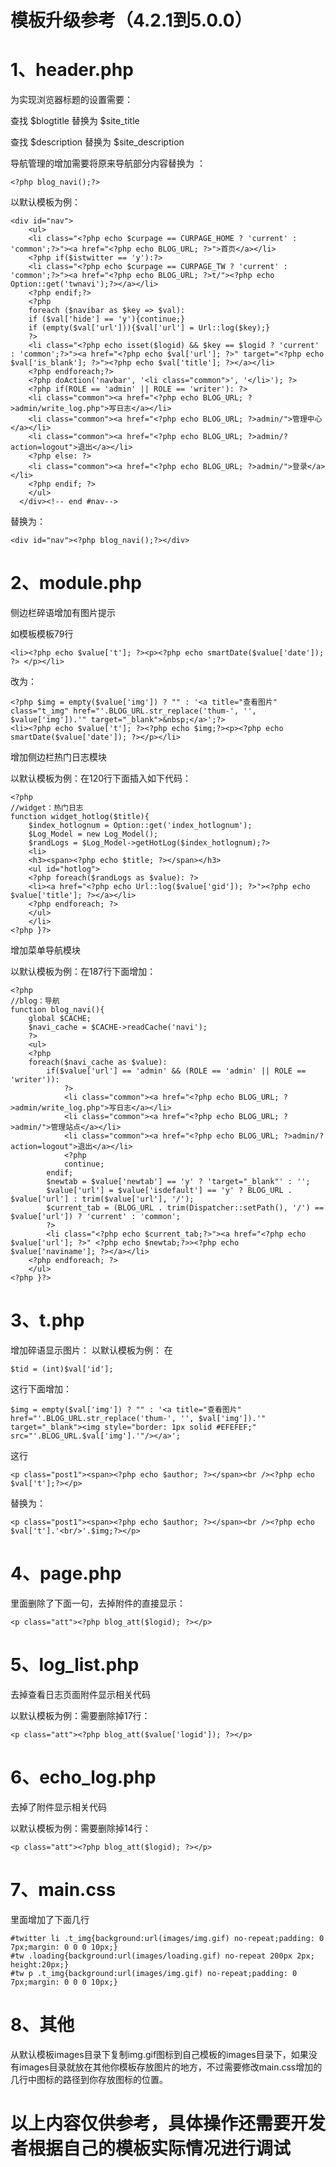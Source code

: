 # 模板升级参考（4.2.1到5.0.0） #

# 1、header.php #

为实现浏览器标题的设置需要：

查找 $blogtitle 替换为  $site\_title

查找 $description 替换为 $site\_description

导航管理的增加需要将原来导航部分内容替换为 ：
```
<?php blog_navi();?>
```
以默认模板为例：
```
<div id="nav">
    <ul>
	<li class="<?php echo $curpage == CURPAGE_HOME ? 'current' : 'common';?>"><a href="<?php echo BLOG_URL; ?>">首页</a></li>
	<?php if($istwitter == 'y'):?>
	<li class="<?php echo $curpage == CURPAGE_TW ? 'current' : 'common';?>"><a href="<?php echo BLOG_URL; ?>t/"><?php echo Option::get('twnavi');?></a></li>
	<?php endif;?>
	<?php 
	foreach ($navibar as $key => $val):
	if ($val['hide'] == 'y'){continue;}
	if (empty($val['url'])){$val['url'] = Url::log($key);}
	?>
	<li class="<?php echo isset($logid) && $key == $logid ? 'current' : 'common';?>"><a href="<?php echo $val['url']; ?>" target="<?php echo $val['is_blank']; ?>"><?php echo $val['title']; ?></a></li>
	<?php endforeach;?>
	<?php doAction('navbar', '<li class="common">', '</li>'); ?>
	<?php if(ROLE == 'admin' || ROLE == 'writer'): ?>
	<li class="common"><a href="<?php echo BLOG_URL; ?>admin/write_log.php">写日志</a></li>
	<li class="common"><a href="<?php echo BLOG_URL; ?>admin/">管理中心</a></li>
	<li class="common"><a href="<?php echo BLOG_URL; ?>admin/?action=logout">退出</a></li>
	<?php else: ?>
	<li class="common"><a href="<?php echo BLOG_URL; ?>admin/">登录</a></li>
	<?php endif; ?>
   	</ul>
  </div><!-- end #nav-->
```
替换为：
```
<div id="nav"><?php blog_navi();?></div>
```

# 2、module.php #
侧边栏碎语增加有图片提示

如模板模板79行
```
<li><?php echo $value['t']; ?><p><?php echo smartDate($value['date']); ?> </p></li>
```
改为：
```
<?php $img = empty($value['img']) ? "" : '<a title="查看图片" class="t_img" href="'.BLOG_URL.str_replace('thum-', '', $value['img']).'" target="_blank">&nbsp;</a>';?>
<li><?php echo $value['t']; ?><?php echo $img;?><p><?php echo smartDate($value['date']); ?></p></li>
```

增加侧边栏热门日志模块

以默认模板为例：在120行下面插入如下代码：
```
<?php
//widget：热门日志
function widget_hotlog($title){
	$index_hotlognum = Option::get('index_hotlognum');
	$Log_Model = new Log_Model();
	$randLogs = $Log_Model->getHotLog($index_hotlognum);?>
	<li>
	<h3><span><?php echo $title; ?></span></h3>
	<ul id="hotlog">
	<?php foreach($randLogs as $value): ?>
	<li><a href="<?php echo Url::log($value['gid']); ?>"><?php echo $value['title']; ?></a></li>
	<?php endforeach; ?>
	</ul>
	</li>
<?php }?>
```

增加菜单导航模块

以默认模板为例：在187行下面增加：
```
<?php
//blog：导航
function blog_navi(){
	global $CACHE; 
	$navi_cache = $CACHE->readCache('navi');
	?>
	<ul>
	<?php 
	foreach($navi_cache as $value):
		if($value['url'] == 'admin' && (ROLE == 'admin' || ROLE == 'writer')):
			?>
			<li class="common"><a href="<?php echo BLOG_URL; ?>admin/write_log.php">写日志</a></li>
			<li class="common"><a href="<?php echo BLOG_URL; ?>admin/">管理站点</a></li>
			<li class="common"><a href="<?php echo BLOG_URL; ?>admin/?action=logout">退出</a></li>
			<?php 
			continue;
		endif;
		$newtab = $value['newtab'] == 'y' ? 'target="_blank"' : '';
		$value['url'] = $value['isdefault'] == 'y' ? BLOG_URL . $value['url'] : trim($value['url'], '/');
		$current_tab = (BLOG_URL . trim(Dispatcher::setPath(), '/') == $value['url']) ? 'current' : 'common';
		?>
		<li class="<?php echo $current_tab;?>"><a href="<?php echo $value['url']; ?>" <?php echo $newtab;?>><?php echo $value['naviname']; ?></a></li>
	<?php endforeach; ?>
	</ul>
<?php }?>
```

# 3、t.php #
增加碎语显示图片：
以默认模板为例：
在
```
$tid = (int)$val['id'];
```
这行下面增加：
```
$img = empty($val['img']) ? "" : '<a title="查看图片" href="'.BLOG_URL.str_replace('thum-', '', $val['img']).'" target="_blank"><img style="border: 1px solid #EFEFEF;" src="'.BLOG_URL.$val['img'].'"/></a>';
```
这行
```
<p class="post1"><span><?php echo $author; ?></span><br /><?php echo $val['t'];?></p>
```
替换为：
```
<p class="post1"><span><?php echo $author; ?></span><br /><?php echo $val['t'].'<br/>'.$img;?></p>
```

# 4、page.php #

里面删除了下面一句，去掉附件的直接显示：
```
<p class="att"><?php blog_att($logid); ?></p>
```

# 5、log\_list.php #
去掉查看日志页面附件显示相关代码

以默认模板为例：需要删除掉17行：
```
<p class="att"><?php blog_att($value['logid']); ?></p>
```

# 6、echo\_log.php #
去掉了附件显示相关代码

以默认模板为例：需要删除掉14行：
```
<p class="att"><?php blog_att($logid); ?></p>
```

# 7、main.css #

里面增加了下面几行
```
#twitter li .t_img{background:url(images/img.gif) no-repeat;padding: 0 7px;margin: 0 0 0 10px;}
#tw .loading{background:url(images/loading.gif) no-repeat 200px 2px; height:20px;}
#tw p .t_img{background:url(images/img.gif) no-repeat;padding: 0 7px;margin: 0 0 0 10px;}
```

# 8、其他 #
从默认模板images目录下复制img.gif图标到自己模板的images目录下，如果没有images目录就放在其他你模板存放图片的地方，不过需要修改main.css增加的几行中图标的路径到你存放图标的位置。

# 以上内容仅供参考，具体操作还需要开发者根据自己的模板实际情况进行调试 #